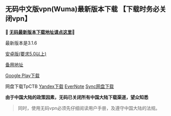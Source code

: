 ## 无码中文版vpn(Wuma)最新版本下载 【下载时务必关闭vpn】
**🔴 [无码最新版本下载地址请点这里](http://t.cn/RnQbdTS)🔴**

最新版本是3.1.6

[安卓版(要求5.0以上)](https://www.evernote.com/shard/s465/sh/aeabcf3c-afee-487d-86a9-e768e56c95c4/07dfd930037e7f3769bf09c4e9ca1f4c)

[备用地址](https://dl0tgz6ee3upo.cloudfront.net/production/app/builds/025/013/694/original/0603d1c7d89700dd57803b253f74aa6e/Wuma-git-3.1.6-sign.apk) 

[Google Play下载](https://play.google.com/store/apps/details?id=com.muma.pn) 

网盘下载TpCTB
[Yandex下载](https://yadi.sk/d/eOWWp0R43TpnZ9) 
[EverNote](https://www.evernote.com/shard/s465/sh/aeabcf3c-afee-487d-86a9-e768e56c95c4/07dfd930037e7f3769bf09c4e9ca1f4c) 
[Sync网盘下载](https://ln.sync.com/dl/9c3f10be0/7ihrejim-xtwzcczk-hjudqw-cxxrnxji) 

**由于中国大陆的政策因素，无码已关闭所有中国大陆下载渠道，望众知悉**
> 同时，使用无码vpn必须先仔细阅读用户手册，及遵守中国大陆的法规。



